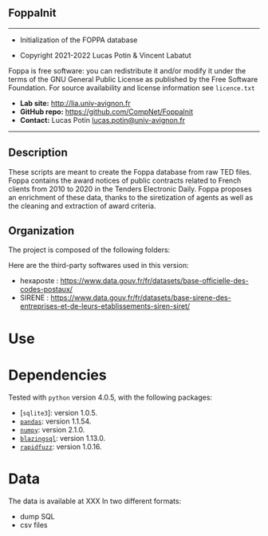 ## FoppaInit
-------------------------------------------------------------------------
* Initialization of the FOPPA database

* Copyright 2021-2022 Lucas Potin & Vincent Labatut

Foppa is free software: you can redistribute it and/or modify it under the terms of the GNU General Public License as published by the Free Software Foundation. For source availability and license information see `licence.txt`

* **Lab site:** http://lia.univ-avignon.fr
* **GitHub repo:** https://github.com/CompNet/FoppaInit
* **Contact:** Lucas Potin <lucas.potin@univ-avignon.fr>
 
-------------------------------------------------------------------------

## Description
These scripts are meant to create the Foppa database from raw TED files. Foppa contains the award notices of public contracts related to French clients from 2010 to 2020 in the Tenders Electronic Daily. Foppa proposes an enrichment of these data, thanks to the siretization of agents as well as the cleaning and extraction of award criteria.

## Organization
The project is composed of the following folders:

Here are the third-party softwares used in this version:
* hexaposte : https://www.data.gouv.fr/fr/datasets/base-officielle-des-codes-postaux/
* SIRENE : https://www.data.gouv.fr/fr/datasets/base-sirene-des-entreprises-et-de-leurs-etablissements-siren-siret/

# Use


# Dependencies
Tested with `python` version 4.0.5, with the following packages:
* [`sqlite3`]: version 1.0.5.
* [`pandas`](https://pypi.org/project/pandas/): version 1.1.54.
* [`numpy`](https://pypi.org/project/numpy/): version 2.1.0.
* [`blazingsql`](https://rapids.ai/start.html): version 1.13.0.
* [`rapidfuzz`](https://pypi.org/project/rapidfuzz/): version 1.0.16.

# Data
The data is available at XXX In two different formats:
* dump SQL 
* csv files


